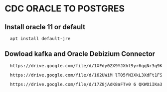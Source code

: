 # CDC ORACLE TO POSTGRES
##   Install oracle 11 or default 
<pre>
  apt install default-jre
</pre>
## Dowload kafka and Oracle Debizium Connector 
<pre>
  https://drive.google.com/file/d/1XFdy0ZX9YJXht9yr6qqNr3q9K99sT9AB/view?usp=sharing
</pre>
<pre>
  https://drive.google.com/file/d/162UWiM_lT05fN3XkL3XdFt1FS5L-uKYV/view?usp=sharing
</pre>
<pre>
  https://drive.google.com/file/d/17Z8jAdK8aFTv0_6_QKWOiIKa3os8vCPs/view?usp=sharing
</pre>
